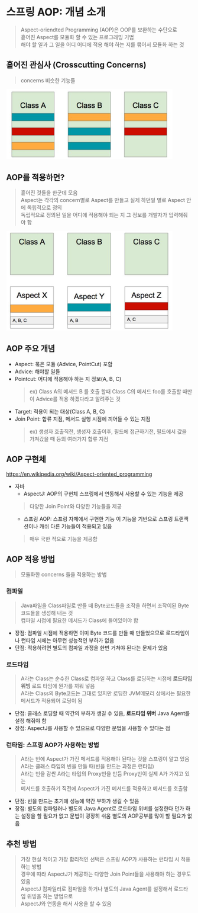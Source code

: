 # 스프링 AOP: 개념 소개
> Aspect-oriendted Programming (AOP)은 OOP를 보완하는 수단으로  
> 흩어진 Aspect를 모듈화 할 수 있는 프로그래밍 기법  
> 해야 할 일과 그 일을 어디 어디에 적용 해야 하는 지를 묶어서 모듈화 하는 것  

## 흩어진 관심사 (Crosscutting Concerns)
> concerns 비슷한 기능들  
  
<img src="img/06-01.png" style="width:450px"/>
  
## AOP를 적용하면? 
> 흩어진 것들을 한군데 모음  
> Aspect는 각각의 concern별로 Aspect를 만들고 실제 하던일 별로 Aspect 안에 독립적으로 정의  
> 독립적으로 정의된 일을 어디에 적용해야 되는 지 그 정보를 개발자가 입력해줘야 함  
  
<img src="img/06-02.png" style="width:450px"/>
  

## AOP 주요 개념
- Aspect: 묶은 모듈 (Advice, PointCut) 포함
- Advice: 해야할 일들
- Pointcut: 어디에 적용해야 하는 지 정보(A, B, C)
  > ex) Class A의 메서드 B 를 호출 할때 Class C의 메서드 foo를 호출할 때만 이 Advice를 적용 하겠다라고 알려주는 것  
- Target: 적용이 되는 대상(Class A, B, C)
- Join Point: 합류 지점, 메서드 실행 시점에 끼어들 수 있는 지점
  > ex) 생성자 호출직전, 생성자 호출이후, 필드에 접근하기전, 필드에서 값을 가져갔을 때 등의 여러가지 합류 지점  

## AOP 구현체
https://en.wikipedia.org/wiki/Aspect-oriented_programming
- 자바
  - AspectJ: AOP의 구현체 스프링에서 연동해서 사용할 수 있는 기능을 제공
  > 다양한 Join Point와 다양한 기능들을 제공  
  - 스프링 AOP: 스프링 자체에서 구현한 기능 이 기능을 기반으로 스프링 트랜잭션이나 캐쉬 다른 기능들이 적용되고 있음
  > 매우 국한 적으로 기능을 제공함  

## AOP 적용 방법
> 모듈화한 concerns 들을 적용하는 방법  
### 컴파일
> Java파일을 Class파일로 만들 때 Byte코드들을 조작을 하면서 조작이된 Byte코드들을 생성해 내는 것  
> 컴파일 시점에 필요한 메서드가 Class에 들어있어야 함  
- 장점: 컴파일 시점에 적용하면 이미 Byte 코드를 만들 때 만들었으므로 로드타임이나 런타임 시에는 아무런 성능적인 부하가 없음
- 단점: 적용하려면 별도의 컴파일 과정을 한번 거쳐야 된다는 문제가 있음
### 로드타임
> A라는 Class는 순수한 Class로 컴파일 하고 Class를 로딩하는 시점에 **로드타임 위빙** 로드 타임에 뭔가를 끼워 넣음  
> A라는 Class의 Byte코드는 그대로 있지만 로딩한 JVM메모리 상에서는 필요한 메서드가 적용되어 로딩이 됨  
- 단점: 클래스 로딩할 때 약간의 부하가 생길 수 있음, **로드타임 위버** Java Agent를 설정 해줘야 함
- 장점: AspectJ를 사용할 수 있으므로 다양한 문법을 사용할 수 있다는 점
### 런타임: 스프링 AOP가 사용하는 방법
> A라는 빈에 Aspect가 가진 메서드를 적용해야 된다는 것을 스프링이 알고 있음 A라는 클래스 타입의 빈을 만들 때(빈을 만드는 과정은 런타임)  
> A라는 빈을 감싼 A라는 타입의 Proxy빈을 만듬 Proxy빈이 실제 A가 가지고 있는  
> 메서드를 호출하기 직전에 Aspect가 가진 메서드를 적용하고 메서드를 호출함  
- 단점: 빈을 만드는 초기에 성능에 약간 부하가 생길 수 있음
- 장점: 별도의 컴파일러나 별도의 Java Agent로 로드타임 위버를 설정한다 던가 하는 설정을 할 필요가 없고 문법이 굉장히 쉬움
  별도의 AOP공부를 많이 할 필요가 없음

## 추천 방법
> 가장 현실 적이고 가장 합리적인 선택은 스프링 AOP가 사용하는 런타임 시 적용하는 방법  
> 경우에 따라 AspectJ가 제공하는 다양한 Join Point들을 사용해야 하는 경우도 있음  
> AspectJ 컴파일러로 컴파일을 하거나 별도의 Java Agent를 설정해서 로드타임 위빙을 하는 방법으로  
> AspectJ와 연동을 해서 사용을 할 수 있음  